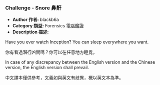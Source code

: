 ### Challenge - Snore 鼻鼾

* **Author 作者:** blackb6a
* **Category 類型:** Forensics 電腦鑑證
* **Description 描述:**

<p>Have you ever watch Inception? You can sleep everywhere you want.</p>
<p>你有看過潛行凶間嗎？你可以在任意地方睡覺。</p>
<p>In case of any discrepancy between the English version and the Chinese version, the English version shall prevail.</p>
<p>中文譯本僅供參考，文義如與英文有歧異，概以英文本為準。</p>
